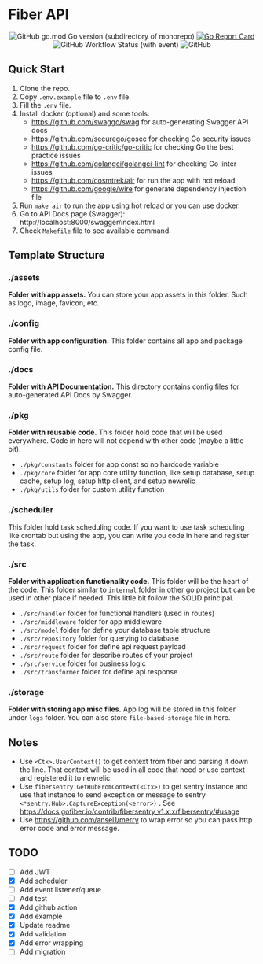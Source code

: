 # Fiber API

<div align="center">

![GitHub go.mod Go version (subdirectory of monorepo)](https://img.shields.io/github/go-mod/go-version/granitebps/fiber-api)
[![Go Report Card](https://goreportcard.com/badge/github.com/granitebps/fiber-api)](https://goreportcard.com/report/github.com/granitebps/fiber-api)
![GitHub Workflow Status (with event)](https://img.shields.io/github/actions/workflow/status/granitebps/fiber-api/test.yml)
![GitHub](https://img.shields.io/github/license/granitebps/fiber-api)

</div>

## Quick Start
1. Clone the repo.
2. Copy `.env.example` file to `.env` file.
3. Fill the `.env` file.
4. Install docker (optional) and some tools:
   - https://github.com/swaggo/swag for auto-generating Swagger API docs
   - https://github.com/securego/gosec for checking Go security issues
   - https://github.com/go-critic/go-critic for checking Go the best practice issues
   - https://github.com/golangci/golangci-lint for checking Go linter issues
   - https://github.com/cosmtrek/air for run the app with hot reload
   - https://github.com/google/wire for generate dependency injection file
6. Run `make air` to run the app using hot reload or you can use docker.
7. Go to API Docs page (Swagger): http://localhost:8000/swagger/index.html
8. Check `Makefile` file to see available command.

## Template Structure

### ./assets
**Folder with app assets.** You can store your app assets in this folder. Such as logo, image, favicon, etc.

### ./config
**Folder with app configuration.** This folder contains all app and package config file.

### ./docs
**Folder with API Documentation.** This directory contains config files for auto-generated API Docs by Swagger.

### ./pkg
**Folder with reusable code.** This folder hold code that will be used everywhere. Code in here will not depend with other code (maybe a little bit).
- `./pkg/constants` folder for app const so no hardcode variable
- `./pkg/core` folder for app core utility function, like setup database, setup cache, setup log, setup http client, and setup newrelic
- `./pkg/utils` folder for custom utility function

### ./scheduler
This folder hold task scheduling code. If you want to use task scheduling like crontab but using the app, you can write you code in here and register the task.

### ./src
**Folder with application functionality code.** This folder will be the heart of the code. This folder similar to `internal` folder in other go project but can be used in other place if needed. This little bit follow the SOLID principal.
- `./src/handler` folder for functional handlers (used in routes)
- `./src/middleware` folder for app middleware
- `./src/model` folder for define your database table structure
- `./src/repository` folder for querying to database
- `./src/request` folder for define api request payload
- `./src/route` folder for describe routes of your project
- `./src/service` folder for business logic
- `./src/transformer` folder for define api response

### ./storage
**Folder with storing app misc files.** App log will be stored in this folder under `logs` folder. You can also store `file-based-storage` file in here.

## Notes
- Use `<Ctx>.UserContext()` to get context from fiber and parsing it down the line. That context will be used in all code that need or use context and registered it to newrelic.
- Use `fibersentry.GetHubFromContext(<Ctx>)` to get sentry instance and use that instance to send exception or message to sentry `<*sentry.Hub>.CaptureException(<error>)` . See https://docs.gofiber.io/contrib/fibersentry_v1.x.x/fibersentry/#usage
- Use https://github.com/ansel1/merry to wrap error so you can pass http error code and error message.

## TODO
- [ ] Add JWT
- [x] Add scheduler
- [ ] Add event listener/queue
- [ ] Add test
- [x] Add github action
- [x] Add example
- [x] Update readme
- [x] Add validation
- [x] Add error wrapping
- [ ] Add migration